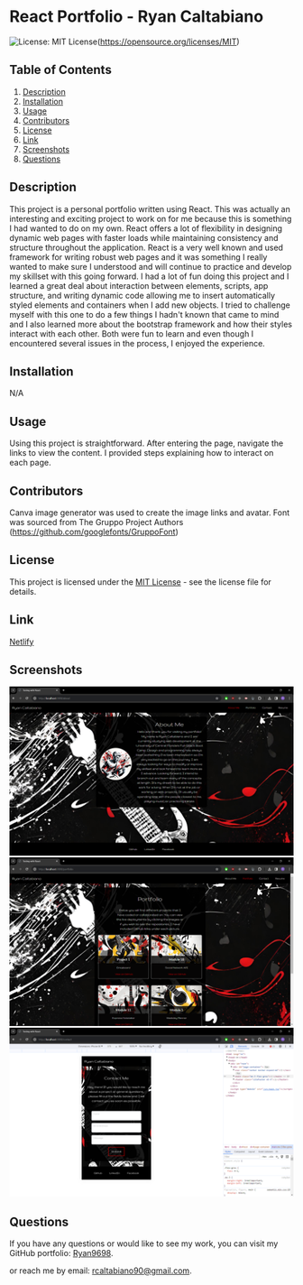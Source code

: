 # React Portfolio - Ryan Caltabiano

![License: MIT License](https://img.shields.io/badge/License-MIT-yellow.svg)(https://opensource.org/licenses/MIT)

## Table of Contents

1. [Description](#description)
2. [Installation](#installation)
3. [Usage](#usage)
4. [Contributors](#contributors)
5. [License](#license)
6. [Link](#link)
7. [Screenshots](#screenshots)
8. [Questions](#questions)

## Description

This project is a personal portfolio written using React. This was actually an interesting and exciting project to work on for me because this is something I had wanted to do on my own. React offers a lot of flexibility in designing dynamic web pages with faster loads while maintaining consistency and structure throughout the application. React is a very well known and used framework for writing robust web pages and it was something I really wanted to make sure I understood and will continue to practice and develop my skillset with this going forward. I had a lot of fun doing this project and I learned a great deal about interaction between elements, scripts, app structure, and writing dynamic code allowing me to insert automatically styled elements and containers when I add new objects. I tried to challenge myself with this one to do a few things I hadn't known that came to mind and I also learned more about the bootstrap framework and how their styles interact with each other. Both were fun to learn and even though I encountered several issues in the process, I enjoyed the experience.

## Installation

N/A

## Usage

Using this project is straightforward. After entering the page, navigate the links to view the content. I provided steps explaining how to interact on each page.

## Contributors

Canva image generator was used to create the image links and avatar.
Font was sourced from The Gruppo Project Authors (https://github.com/googlefonts/GruppoFont)

## License

This project is licensed under the [MIT License](https://opensource.org/licenses/MIT) - see the license file for details.

## Link

[Netlify](https://fluffy-snickerdoodle-fca1d1.netlify.app/)

## Screenshots

![aboutme](./assets/aboutme.png)
![portfolio](./assets/portfolio.png)
![mobile_emulation](./assets/mobile.png)

## Questions

If you have any questions or would like to see my work, you can visit my GitHub portfolio: [Ryan9698](https://github.com/Ryan9698).

or reach me by email: [rcaltabiano90@gmail.com](mailto:rcaltabiano90@gmail.com).


